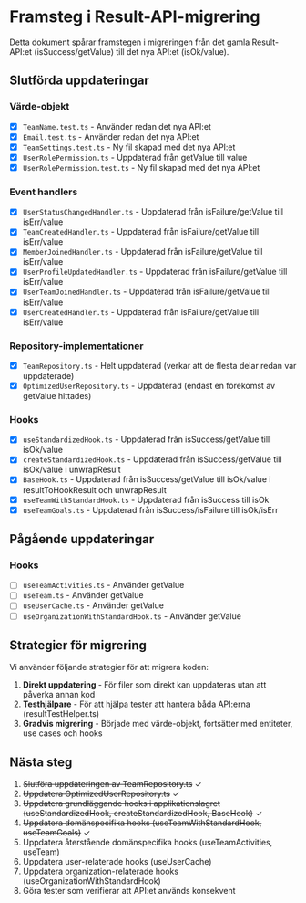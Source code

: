 # Framsteg i Result-API-migrering

Detta dokument spårar framstegen i migreringen från det gamla Result-API:et (isSuccess/getValue) till det nya API:et (isOk/value).

## Slutförda uppdateringar

### Värde-objekt
- [x] `TeamName.test.ts` - Använder redan det nya API:et
- [x] `Email.test.ts` - Använder redan det nya API:et
- [x] `TeamSettings.test.ts` - Ny fil skapad med det nya API:et
- [x] `UserRolePermission.ts` - Uppdaterad från getValue till value
- [x] `UserRolePermission.test.ts` - Ny fil skapad med det nya API:et

### Event handlers
- [x] `UserStatusChangedHandler.ts` - Uppdaterad från isFailure/getValue till isErr/value
- [x] `TeamCreatedHandler.ts` - Uppdaterad från isFailure/getValue till isErr/value
- [x] `MemberJoinedHandler.ts` - Uppdaterad från isFailure/getValue till isErr/value
- [x] `UserProfileUpdatedHandler.ts` - Uppdaterad från isFailure/getValue till isErr/value
- [x] `UserTeamJoinedHandler.ts` - Uppdaterad från isFailure/getValue till isErr/value
- [x] `UserCreatedHandler.ts` - Uppdaterad från isFailure/getValue till isErr/value

### Repository-implementationer
- [x] `TeamRepository.ts` - Helt uppdaterad (verkar att de flesta delar redan var uppdaterade)
- [x] `OptimizedUserRepository.ts` - Uppdaterad (endast en förekomst av getValue hittades)

### Hooks
- [x] `useStandardizedHook.ts` - Uppdaterad från isSuccess/getValue till isOk/value
- [x] `createStandardizedHook.ts` - Uppdaterad från isSuccess/getValue till isOk/value i unwrapResult
- [x] `BaseHook.ts` - Uppdaterad från isSuccess/getValue till isOk/value i resultToHookResult och unwrapResult
- [x] `useTeamWithStandardHook.ts` - Uppdaterad från isSuccess till isOk
- [x] `useTeamGoals.ts` - Uppdaterad från isSuccess/isFailure till isOk/isErr

## Pågående uppdateringar

### Hooks
- [ ] `useTeamActivities.ts` - Använder getValue
- [ ] `useTeam.ts` - Använder getValue
- [ ] `useUserCache.ts` - Använder getValue
- [ ] `useOrganizationWithStandardHook.ts` - Använder getValue

## Strategier för migrering

Vi använder följande strategier för att migrera koden:

1. **Direkt uppdatering** - För filer som direkt kan uppdateras utan att påverka annan kod
2. **Testhjälpare** - För att hjälpa tester att hantera båda API:erna (resultTestHelper.ts)
3. **Gradvis migrering** - Började med värde-objekt, fortsätter med entiteter, use cases och hooks

## Nästa steg

1. ~~Slutföra uppdateringen av TeamRepository.ts~~ ✓
2. ~~Uppdatera OptimizedUserRepository.ts~~ ✓
3. ~~Uppdatera grundläggande hooks i applikationslagret (useStandardizedHook, createStandardizedHook, BaseHook)~~ ✓
4. ~~Uppdatera domänspecifika hooks (useTeamWithStandardHook, useTeamGoals)~~ ✓
5. Uppdatera återstående domänspecifika hooks (useTeamActivities, useTeam)
6. Uppdatera user-relaterade hooks (useUserCache)
7. Uppdatera organization-relaterade hooks (useOrganizationWithStandardHook)
8. Göra tester som verifierar att API:et används konsekvent 